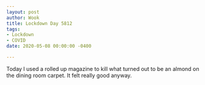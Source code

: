 ```yaml
---
layout: post
author: Wook
title: Lockdown Day 5812
tags:
- Lockdown
- COVID
date: 2020-05-08 00:00:00 -0400

---
```

Today I used a rolled up magazine to kill what turned out to be an almond on the dining room carpet.  It felt really good anyway.